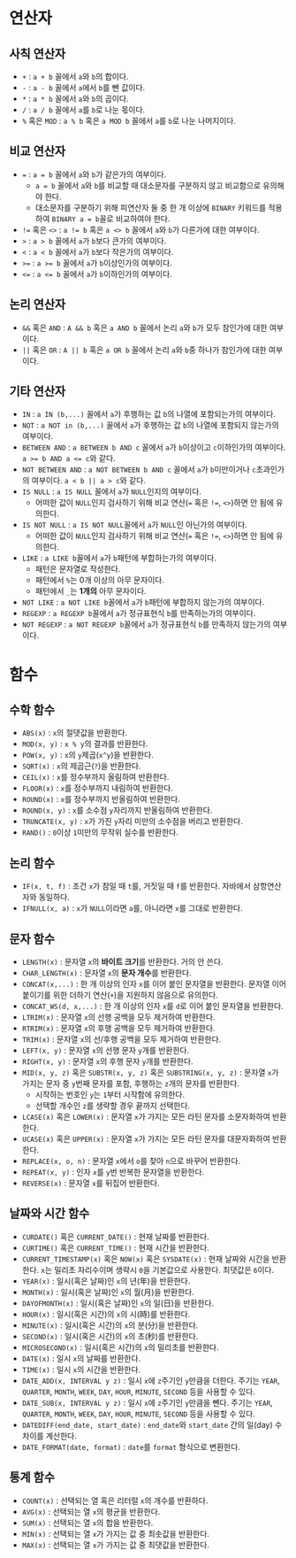 # 연산자

## 사칙 연산자
- `+` : `a + b` 꼴에서 `a`와 `b`의 합이다.
- `-` : `a - b` 꼴에서 `a`에서 `b`를 뺀 값이다.
- `*` : `a * b` 꼴에서 `a`와 `b`의 곱이다.
- `/` : `a / b` 꼴에서 `a`를 `b`로 나눈 몫이다.
- `%` 혹은 `MOD` : `a % b` 혹은 `a MOD b` 꼴에서 `a`를 `b`로 나눈 나머지이다.

## 비교 연산자
- `=` : `a = b` 꼴에서 `a`와 `b`가 같은가의 여부이다.
  - `a = b` 꼴에서 `a`와 `b`를 비교할 때 대소문자를 구분하지 않고 비교함으로 유의해야 한다.
  - 대소문자를 구분하기 위해 피연산자 둘 중 한 개 이상에 `BINARY` 키워드를 적용하여 `BINARY a = b`꼴로 비교하여야 한다.
- `!=` 혹은 `<>` : `a != b` 혹은 `a <> b` 꼴에서 `a`와 `b`가 다른가에 대한 여부이다.
- `>` : `a > b` 꼴에서 `a`가 `b`보다 큰가의 여부이다.
- `<` : `a < b` 꼴에서 `a`가 `b`보다 작은가의 여부이다.
- `>=` : `a >= b` 꼴에서 `a`가 `b`이상인가의 여부이다.
- `<=` : `a <= b` 꼴에서 `a`가 `b`이하인가의 여부이다.

## 논리 연산자
- `&&` 혹은 `AND` : `A && b` 혹은 `a AND b` 꼴에서 논리 `a`와 `b`가 모두 참인가에 대한 여부이다.
- `||` 혹은 `OR` : `A || b` 혹은 `a OR b` 꼴에서 논리 `a`와 `b`중 하나가 참인가에 대한 여부이다.

## 기타 연산자
- `IN` : `a IN (b,...)` 꼴에서 `a`가 후행하는 값 `b`의 나열에 포함되는가의 여부이다.
- `NOT` : `a NOT in (b,...)` 꼴에서 `a`가 후행하는 값 `b`의 나열에 포함되지 않는가의 여부이다.
- `BETWEEN AND` : `a BETWEEN b AND c` 꼴에서 `a`가 `b`이상이고 `c`이하인가의 여부이다. `a >= b AND a <= c`와 같다.
- `NOT BETWEEN AND` : `a NOT BETWEEN b AND c` 꼴에서 `a`가 `b`미만이거나 `c`초과인가의 여부이다. `a < b || a > c`와 같다.
- `IS NULL` : `a IS NULL` 꼴에서 `a`가 `NULL`인지의 여부이다.
  - 어떠한 값이 `NULL`인지 검사하기 위해 비교 연산(`=` 혹은 `!=`, `<>`)하면 안 됨에 유의한다.
- `IS NOT NULL` : `a IS NOT NULL`꼴에서 `a`가 `NULL`인 아닌가의 여부이다.
  - 어떠한 값이 `NULL`인지 검사하기 위해 비교 연산(`=` 혹은 `!=`, `<>`)하면 안 됨에 유의한다.
- `LIKE` : `a LIKE b`꼴에서 `a`가 `b`패턴에 부합하는가의 여부이다.
  - 패턴은 문자열로 작성한다.
  - 패턴에서 `%`는 0개 이상의 아무 문자이다.
  - 패턴에서 `_`는 **1개의** 아무 문자이다.
- `NOT LIKE` : `a NOT LIKE b`꼴에서 `a`가 `b`패턴에 부합하지 않는가의 여부이다.
- `REGEXP` : `a REGEXP b`꼴에서 `a`가 정규표현식 `b`를 만족하는가의 여부이다.
- `NOT REGEXP` : `a NOT REGEXP b`꼴에서 `a`가 정규표현식 `b`를 만족하지 않는가의 여부이다.
 




# 함수

## 수학 함수
- `ABS(x)` : `x`의 절댓값을 반환한다.
- `MOD(x, y)` : `x % y`의 결과를 반환한다.
- `POW(x, y)` : `x`의 `y`제곱(`x^y`)을 반환한다.
- `SQRT(x)` : `x`의 제곱근(`?`)을 반환한다.
- `CEIL(x)` : `x`를 정수부까지 올림하여 반환한다.
- `FLOOR(x)` : `x`를 정수부까지 내림하여 반환한다.
- `ROUND(x)` : `x`를 정수부까지 반올림하여 반환한다.
- `ROUND(x, y)` : `x`를 소수점 `y`자리까지 반올림하여 반환한다.
- `TRUNCATE(x, y)` : `x`가 가진 `y`자리 미만의 소수점을 버리고 반환한다.
- `RAND()` : `0`이상 `1`미만의 무작위 실수를 반환한다.

## 논리 함수
- `IF(x, t, f)` : 조건 `x`가 참일 때 `t`를, 거짓일 때 `f`를 반환한다. 자바에서 삼항연산자와 동일하다.
- `IFNULL(x, a)` : `x`가 `NULL`이라면 `a`를, 아니라면 `x`를 그대로 반환한다.

## 문자 함수
- `LENGTH(x)` : 문자열 `x`의 **바이트 크기**를 반환한다. 거의 안 쓴다.
- `CHAR_LENGTH(x)` : 문자열 `x`의 **문자 개수**를 반환한다.
- `CONCAT(x,...)` : 한 개 이상의 인자 `x`를 이어 붙인 문자열을 반환한다. 문자열 이어 붙이기를 위한 더하기 연산(`+`)을 지원하지 않음으로 유의한다.
- `CONCAT_WS(d, x,...)` : 한 개 이상의 인자 `x`를 `d`로 이어 붙인 문자열을 반환한다.
- `LTRIM(x)` : 문자열 `x`의 선행 공백을 모두 제거하여 반환한다.
- `RTRIM(x)` : 문자열 `x`의 후행 공백을 모두 제거하여 반환한다.
- `TRIM(x)` : 문자열 `x`의 선/후행 공백을 모두 제거하여 반환한다.
- `LEFT(x, y)` : 문자열 `x`의 선행 문자 `y`개를 반환한다.
- `RIGHT(x, y)` : 문자열 `x`의 후행 문자 `y`개를 반환한다.
- `MID(x, y, z)` 혹은 `SUBSTR(x, y, z)` 혹은 `SUBSTRING(x, y, z)` : 문자열 `x`가 가지는 문자 중 `y`번째 문자를 포함, 후행하는 `z`개의 문자를 반환한다.
  - 시작하는 번호인 `y`는 `1`부터 시작함에 유의한다.
  - 선택할 개수인 `z`를 생략할 경우 끝까지 선택한다.
- `LCASE(x)` 혹은 `LOWER(x)` : 문자열 `x`가 가지는 모든 라틴 문자를 소문자화하여 반환한다.
- `UCASE(x)` 혹은 `UPPER(x)` : 문자열 `x`가 가지는 모든 라틴 문자를 대문자화하여 반환한다.
- `REPLACE(x, o, n)` : 문자열 `x`에서 `o`를 찾아 `n`으로 바꾸어 반환한다.
- `REPEAT(x, y)` : 인자 `x`를 `y`번 반복한 문자열을 반환한다.
- `REVERSE(x)` : 문자열 `x`를 뒤집어 반환한다.


## 날짜와 시간 함수
- `CURDATE()` 혹은 `CURRENT_DATE()` : 현재 날짜를 반환한다.
- `CURTIME()` 혹은 `CURRENT_TIME()` : 현재 시간을 반환한다.
- `CURRENT_TIMESTAMP(x)` 혹은 `NOW(x)` 혹은 `SYSDATE(x)` : 현재 날짜와 시간을 반환한다. `x`는 밀리초 자리수이며 생략시 `0`을 기본값으로 사용한다. 최댓값은 `6`이다.
- `YEAR(x)` : 일시(혹은 날짜)인 `x`의 년(年)을 반환한다.
- `MONTH(x)` : 일시(혹은 날짜)인 `x`의 월(月)을 반환한다.
- `DAYOFMONTH(x)` : 일시(혹은 날짜)인 `x`의 일(日)을 반환한다.
- `HOUR(x)` : 일시(혹은 시간)의 `x`의 시(時)를 반환한다.
- `MINUTE(x)` : 일시(혹은 시간)의 `x`의 분(分)을 반환한다.
- `SECOND(x)` : 일시(혹은 시간)의 `x`의 초(秒)를 반환한다.
- `MICROSECOND(x)` : 일시(혹은 시간)의 `x`의 밀리초를 반환한다.
- `DATE(x)` : 일시 `x`의 날짜를 반환한다.
- `TIME(x)` : 일시 `x`의 시간을 반환한다.
- `DATE_ADD(x, INTERVAL y z)` : 일시 `x`에 `z`주기인 `y`만큼을 더한다. 주기는 `YEAR`, `QUARTER`, `MONTH`, `WEEK`, `DAY`, `HOUR`, `MINUTE`, `SECOND` 등을 사용할 수 있다.
- `DATE_SUB(x, INTERVAL y z)` : 일시 `x`에 `z`주기인 `y`만큼을 뺀다. 주기는 `YEAR`, `QUARTER`, `MONTH`, `WEEK`, `DAY`, `HOUR`, `MINUTE`, `SECOND` 등을 사용할 수 있다.
- `DATEDIFF(end_date, start_date)` : `end_date`와 `start_date` 간의 일(day) 수 차이를 계산한다.
- `DATE_FORMAT(date, format)` : `date`를 `format` 형식으로 변환한다.

## 통계 함수
- `COUNT(x)` : 선택되는 열 혹은 리터럴 `x`의 개수를 반환하다.
- `AVG(x)` : 선택되는 열 `x`의 평균을 반환한다.
- `SUM(x)` : 선택되는 열 `x`의 합을 반환한다.
- `MIN(x)` : 선택되는 열 `x`가 가지는 값 중 최솟값을 반환한다.
- `MAX(x)` : 선택되는 열 `x`가 가지는 값 중 최댓값을 반환한다.

